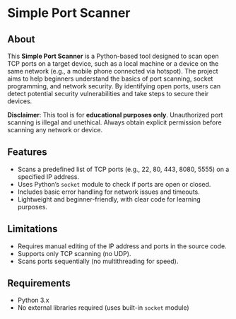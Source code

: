 
# Simple Port Scanner

## About
This **Simple Port Scanner** is a Python-based tool designed to scan open TCP ports on a target device, such as a local machine or a device on the same network (e.g., a mobile phone connected via hotspot). The project aims to help beginners understand the basics of port scanning, socket programming, and network security. By identifying open ports, users can detect potential security vulnerabilities and take steps to secure their devices.

**Disclaimer**: This tool is for **educational purposes only**. Unauthorized port scanning is illegal and unethical. Always obtain explicit permission before scanning any network or device.

## Features
- Scans a predefined list of TCP ports (e.g., 22, 80, 443, 8080, 5555) on a specified IP address.
- Uses Python’s `socket` module to check if ports are open or closed.
- Includes basic error handling for network issues and timeouts.
- Lightweight and beginner-friendly, with clear code for learning purposes.

## Limitations
- Requires manual editing of the IP address and ports in the source code.
- Supports only TCP scanning (no UDP).
- Scans ports sequentially (no multithreading for speed).

## Requirements
- Python 3.x
- No external libraries required (uses built-in `socket` module)
